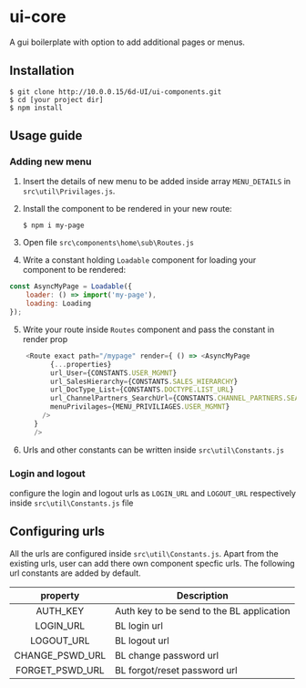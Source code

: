 # ui-core
A gui boilerplate with option to add additional pages or menus. 

## Installation  
  	$ git clone http://10.0.0.15/6d-UI/ui-components.git
    $ cd [your project dir]
	$ npm install
	
## Usage guide
### Adding new menu
1. Insert the details of new menu to be added inside array `MENU_DETAILS` in `src\util\Privilages.js`.
2. Install the component to be rendered in your new route:

    ```
    $ npm i my-page
    ```
    
3. Open file `src\components\home\sub\Routes.js`
4. Write a constant holding `Loadable` component for loading your component to be rendered:
```js
const AsyncMyPage = Loadable({
    loader: () => import('my-page'),
    loading: Loading
});
```
5. Write your route inside `Routes` component and pass the constant in render prop
```js
    <Route exact path="/mypage" render={ () => <AsyncMyPage
          {...properties}
          url_User={CONSTANTS.USER_MGMNT}
          url_SalesHierarchy={CONSTANTS.SALES_HIERARCHY}
          url_DocType_List={CONSTANTS.DOCTYPE.LIST_URL}
          url_ChannelPartners_SearchUrl={CONSTANTS.CHANNEL_PARTNERS.SEARCH_URL}
          menuPrivilages={MENU_PRIVILIAGES.USER_MGMNT}
        />
      }
      />
```
6. Urls and other constants can be written inside `src\util\Constants.js`
### Login and logout
configure the login and logout urls as `LOGIN_URL` and `LOGOUT_URL` respectively inside `src\util\Constants.js` file

## Configuring urls
All the urls are configured inside `src\util\Constants.js`. Apart from the existing urls, user can add there own component specfic urls. The following url constants are added by default.

| property | Description
|:---------------:|-------------|
| AUTH_KEY | Auth key to be send to the BL application
| LOGIN_URL | BL login url
| LOGOUT_URL | BL logout url
| CHANGE_PSWD_URL | BL change password url
| FORGET_PSWD_URL | BL forgot/reset password url

